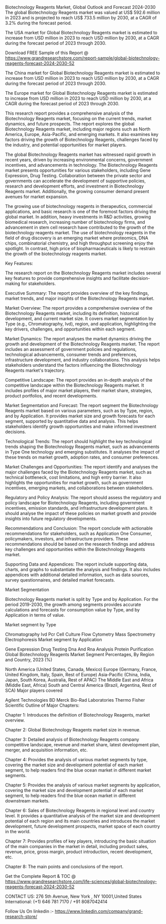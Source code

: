 Biotechnology Reagents Market, Global Outlook and Forecast 2024-2030
The global Biotechnology Reagents market was valued at US$ 592.6 million in 2023 and is projected to reach US$ 733.5 million by 2030, at a CAGR of 3.2% during the forecast period.

The USA market for Global Biotechnology Reagents market is estimated to increase from USD million in 2023 to reach USD million by 2030, at a CAGR during the forecast period of 2023 through 2030.

Download FREE Sample of this Report @ https://www.grandresearchstore.com/report-sample/global-biotechnology-reagents-forecast-2024-2030-52

The China market for Global Biotechnology Reagents market is estimated to increase from USD million in 2023 to reach USD million by 2030, at a CAGR during the forecast period of 2023 through 2030.

The Europe market for Global Biotechnology Reagents market is estimated to increase from USD million in 2023 to reach USD million by 2030, at a CAGR during the forecast period of 2023 through 2030.

This research report provides a comprehensive analysis of the Biotechnology Reagents market, focusing on the current trends, market dynamics, and future prospects. The report explores the global Biotechnology Reagents market, including major regions such as North America, Europe, Asia-Pacific, and emerging markets. It also examines key factors driving the growth of Biotechnology Reagents, challenges faced by the industry, and potential opportunities for market players.

The global Biotechnology Reagents market has witnessed rapid growth in recent years, driven by increasing environmental concerns, government incentives, and advancements in technology. The Biotechnology Reagents market presents opportunities for various stakeholders, including Gene Expression, Drug Testing. Collaboration between the private sector and governments can accelerate the development of supportive policies, research and development efforts, and investment in Biotechnology Reagents market. Additionally, the growing consumer demand present avenues for market expansion.

The growing use of biotechnology reagents in therapeutics, commercial applications, and basic research is one of the foremost factors driving the global market. In addition, heavy investments in R&D activities, growing biomedical research, increasing number of biotechnology firms, and advancement in stem cell research have contributed to the growth of the biotechnology reagents market. The use of biotechnology reagents in the field of drug discovery is an emerging market where proteomics, DNA chips, combinatorial chemistry, and high throughput screening enjoy the spotlight. In contrast, high price of biopharmaceuticals is likely to restrain the growth of the biotechnology reagents market.

Key Features:

The research report on the Biotechnology Reagents market includes several key features to provide comprehensive insights and facilitate decision-making for stakeholders.

Executive Summary: The report provides overview of the key findings, market trends, and major insights of the Biotechnology Reagents market.

Market Overview: The report provides a comprehensive overview of the Biotechnology Reagents market, including its definition, historical development, and current market size. It covers market segmentation by Type (e.g., Chromatography, Ivd), region, and application, highlighting the key drivers, challenges, and opportunities within each segment.

Market Dynamics: The report analyses the market dynamics driving the growth and development of the Biotechnology Reagents market. The report includes an assessment of government policies and regulations, technological advancements, consumer trends and preferences, infrastructure development, and industry collaborations. This analysis helps stakeholders understand the factors influencing the Biotechnology Reagents market's trajectory.

Competitive Landscape: The report provides an in-depth analysis of the competitive landscape within the Biotechnology Reagents market. It includes profiles of major market players, their market share, strategies, product portfolios, and recent developments.

Market Segmentation and Forecast: The report segment the Biotechnology Reagents market based on various parameters, such as by Type, region, and by Application. It provides market size and growth forecasts for each segment, supported by quantitative data and analysis. This helps stakeholders identify growth opportunities and make informed investment decisions.

Technological Trends: The report should highlight the key technological trends shaping the Biotechnology Reagents market, such as advancements in Type One technology and emerging substitutes. It analyses the impact of these trends on market growth, adoption rates, and consumer preferences.

Market Challenges and Opportunities: The report identify and analyses the major challenges faced by the Biotechnology Reagents market, such as technical bottleneck, cost limitations, and high entry barrier. It also highlights the opportunities for market growth, such as government incentives, emerging markets, and collaborations between stakeholders.

Regulatory and Policy Analysis: The report should assess the regulatory and policy landscape for Biotechnology Reagents, including government incentives, emission standards, and infrastructure development plans. It should analyse the impact of these policies on market growth and provide insights into future regulatory developments.

Recommendations and Conclusion: The report conclude with actionable recommendations for stakeholders, such as Application One Consumer, policymakers, investors, and infrastructure providers. These recommendations should be based on the research findings and address key challenges and opportunities within the Biotechnology Reagents market.

Supporting Data and Appendices: The report include supporting data, charts, and graphs to substantiate the analysis and findings. It also includes appendices with additional detailed information, such as data sources, survey questionnaires, and detailed market forecasts.

Market Segmentation

Biotechnology Reagents market is split by Type and by Application. For the period 2019-2030, the growth among segments provides accurate calculations and forecasts for consumption value by Type, and by Application in terms of value.

Market segment by Type

Chromatography
Ivd
Pcr Cell Culture
Flow Cytometry
Mass Spectrometry
Electrophoresis
Market segment by Application

Gene Expression
Drug Testing
Dna And Rna Analysis
Protein Purification
Global Biotechnology Reagents Market Segment Percentages, By Region and Country, 2023 (%)

North America (United States, Canada, Mexico)
Europe (Germany, France, United Kingdom, Italy, Spain, Rest of Europe)
Asia-Pacific (China, India, Japan, South Korea, Australia, Rest of APAC)
The Middle East and Africa (Middle East, Africa)
South and Central America (Brazil, Argentina, Rest of SCA)
Major players covered

Agilent Technologies
BD
Merck
Bio-Rad Laboratories
Thermo Fisher Scientific
Outline of Major Chapters:

Chapter 1: Introduces the definition of Biotechnology Reagents, market overview.

Chapter 2: Global Biotechnology Reagents market size in revenue.

Chapter 3: Detailed analysis of Biotechnology Reagents company competitive landscape, revenue and market share, latest development plan, merger, and acquisition information, etc.

Chapter 4: Provides the analysis of various market segments by type, covering the market size and development potential of each market segment, to help readers find the blue ocean market in different market segments.

Chapter 5: Provides the analysis of various market segments by application, covering the market size and development potential of each market segment, to help readers find the blue ocean market in different downstream markets.

Chapter 6: Sales of Biotechnology Reagents in regional level and country level. It provides a quantitative analysis of the market size and development potential of each region and its main countries and introduces the market development, future development prospects, market space of each country in the world.

Chapter 7: Provides profiles of key players, introducing the basic situation of the main companies in the market in detail, including product sales, revenue, price, gross margin, product introduction, recent development, etc.

Chapter 8: The main points and conclusions of the report.

Get the Complete Report & TOC @ https://www.grandresearchstore.com/life-sciences/global-biotechnology-reagents-forecast-2024-2030-52

CONTACT US:
276 5th Avenue, New York , NY 10001,United States
International: (+1) 646 781 7170 / +91 8087042414

Follow Us On linkedin :- https://www.linkedin.com/company/grand-research-store/
